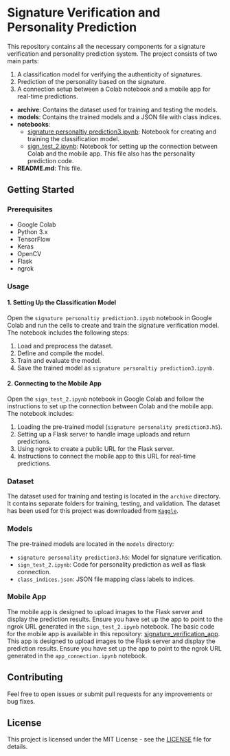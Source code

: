 # Signature Verification and Personality Prediction

This repository contains all the necessary components for a signature verification and personality prediction system. The project consists of two main parts: 
1. A classification model for verifying the authenticity of signatures.
2. Prediction of the personality based on the signature.
3. A connection setup between a Colab notebook and a mobile app for real-time predictions.

- **archive**: Contains the dataset used for training and testing the models.
- **models**: Contains the trained models and a JSON file with class indices.
- **notebooks**: 
  - [signature personaltiy prediction3.ipynb](https://github.com/daivik05/signature_personality_prediction/blob/main/signature_personality_prediction.ipynb): Notebook for creating and training the classification model.
  - [sign_test_2.ipynb](https://github.com/daivik05/signature_personality_prediction/blob/main/sign_test_2.ipynb): Notebook for setting up the connection between Colab and the mobile app. This file also has the personality prediction code.
- **README.md**: This file.


## Getting Started

### Prerequisites

- Google Colab
- Python 3.x
- TensorFlow
- Keras
- OpenCV
- Flask
- ngrok

### Usage

#### 1. Setting Up the Classification Model

Open the `signature personaltiy prediction3.ipynb` notebook in Google Colab and run the cells to create and train the signature verification model. The notebook includes the following steps:

1. Load and preprocess the dataset.
2. Define and compile the model.
3. Train and evaluate the model.
4. Save the trained model as `signature personaltiy prediction3.ipynb`.

#### 2. Connecting to the Mobile App

Open the `sign_test_2.ipynb` notebook in Google Colab and follow the instructions to set up the connection between Colab and the mobile app. The notebook includes:

1. Loading the pre-trained model (`signature personality prediction3.h5`).
2. Setting up a Flask server to handle image uploads and return predictions.
3. Using ngrok to create a public URL for the Flask server.
4. Instructions to connect the mobile app to this URL for real-time predictions.

### Dataset

The dataset used for training and testing is located in the `archive` directory. It contains separate folders for training, testing, and validation. The dataset has been used for this project was downloaded from [`Kaggle`](https://www.kaggle.com/datasets/robinreni/signature-verification-dataset).

### Models

The pre-trained models are located in the `models` directory:

- `signature personality prediction3.h5`: Model for signature verification.
- `sign_test_2.ipynb`: Code for personality prediction as well as flask connection.
- `class_indices.json`: JSON file mapping class labels to indices.

### Mobile App

The mobile app is designed to upload images to the Flask server and display the prediction results. Ensure you have set up the app to point to the ngrok URL generated in the `sign_test_2.ipynb` notebook.
The basic code for the mobile app is available in this repository: [signature_verification_app](https://github.com/daivik05/signature_verification_app). This app is designed to upload images to the Flask server and display the prediction results. Ensure you have set up the app to point to the ngrok URL generated in the `app_connection.ipynb` notebook.


## Contributing

Feel free to open issues or submit pull requests for any improvements or bug fixes.

## License

This project is licensed under the MIT License - see the [LICENSE](LICENSE) file for details.



